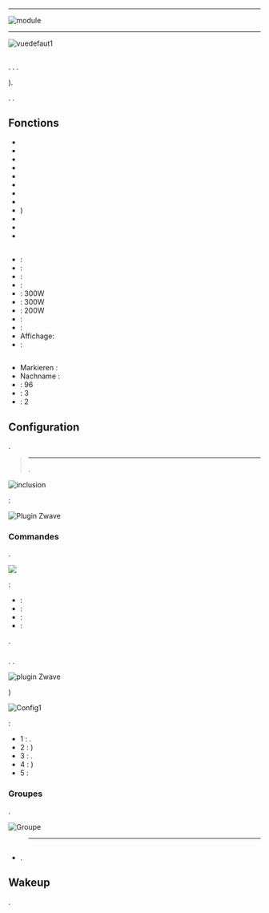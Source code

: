 # 

****

![module](images/smarthomebyeverspring.AD146-0/module.jpg)

****

![vuedefaut1](images/smarthomebyeverspring.AD146-0/vuedefaut1.jpg)

## 

. . .

).

. .

## Fonctions

-   
-   
-   
-   
-   
-   
-   
-   
-   )
-   
-   
-   

## 

-    : 
-    : 
-    : 
-    :
-    : 300W
-    : 300W
-    : 200W
-    : 
-    : 
-   Affichage: 
-    : 

## 

-   Markieren : 
-   Nachname : 
-    : 96
-    : 3
-    : 2

## Configuration

 [](https://doc.jeedom.com/de_DE/plugins/automation%20protocol/openzwave/).

> ****
>
> . 

![inclusion](images/smarthomebyeverspring.AD146-0/inclusion.jpg)

 :

![Plugin Zwave](images/smarthomebyeverspring.AD146-0/information.jpg)

### Commandes

.

![](images/smarthomebyeverspring.AD146-0/commandes.jpg)

 :

-    : 
-    : 
-    : 
-    : 

.

### 

. .

![ plugin Zwave](images/plugin/bouton_configuration.jpg)

)

![Config1](images/smarthomebyeverspring.AD146-0/config1.jpg)

 :

-   1 : .
-   2 : )
-   3 : .
-   4 : )
-   5 : 

### Groupes

.

![Groupe](images/smarthomebyeverspring.AD146-0/groupe.jpg)

> ****
>
> 

## 

### 

-   .

## Wakeup

.
